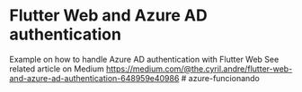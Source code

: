 # Flutter Web and Azure AD authentication

Example on how to handle Azure AD authentication with Flutter Web
See related article on Medium
https://medium.com/@the.cyril.andre/flutter-web-and-azure-ad-authentication-648959e40986
#   a z u r e - f u n c i o n a n d o  
 